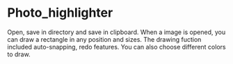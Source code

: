 # Photo_highlighter
Open, save in directory and save in clipboard. When a image is opened, you can draw a rectangle in any position and sizes. The drawing fuction included auto-snapping, redo features. You can also choose different colors to draw.
